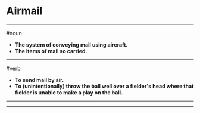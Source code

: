 # Airmail
---
#noun
- **The system of conveying mail using aircraft.**
- **The items of mail so carried.**
---
#verb
- **To send mail by air.**
- **To (unintentionally) throw the ball well over a fielder's head where that fielder is unable to make a play on the ball.**
---
---
